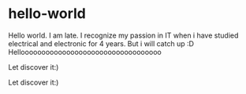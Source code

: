 # hello-world
Hello world. I am late. I recognize my passion in IT when i have studied electrical and electronic for 4 years. But i will catch up :D Helloooooooooooooooooooooooooooooooooo

Let discover it:)


Let discover it:)

